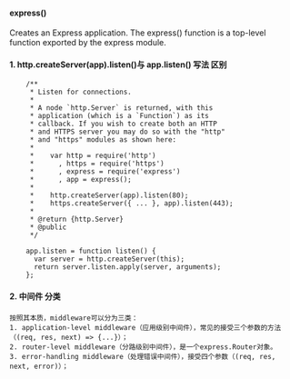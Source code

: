 #### express()
Creates an Express application. The express() function is a top-level function exported by the express module.
#### 1. http.createServer(app).listen()与 app.listen() 写法 区别
    
``` 来自源码注解 
    /**
     * Listen for connections.
     *
     * A node `http.Server` is returned, with this
     * application (which is a `Function`) as its
     * callback. If you wish to create both an HTTP
     * and HTTPS server you may do so with the "http"
     * and "https" modules as shown here:
     *
     *    var http = require('http')
     *      , https = require('https')
     *      , express = require('express')
     *      , app = express();
     *
     *    http.createServer(app).listen(80);
     *    https.createServer({ ... }, app).listen(443);
     *
     * @return {http.Server}
     * @public
     */
    
    app.listen = function listen() {
      var server = http.createServer(this);
      return server.listen.apply(server, arguments);
    };
```
#### 2. 中间件 分类

    按照其本质，middleware可以分为三类：
    1. application-level middleware（应用级别中间件），常见的接受三个参数的方法（(req, res, next) => {...}）；
    2. router-level middleware（分路级别中间件），是一个express.Router对象。
    3. error-handling middleware（处理错误中间件），接受四个参数（(req, res, next, error)）；
